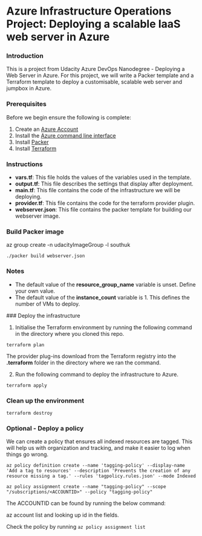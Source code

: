 # Azure Infrastructure Operations Project: Deploying a scalable IaaS web server in Azure

### Introduction

This is a project from Udacity Azure DevOps Nanodegree - Deploying a Web Server in Azure. For this project, we will write a Packer template and a Terraform template to deploy a customisable, scalable web server and jumpbox in Azure.

### Prerequisites

Before we begin ensure the following is complete:

1. Create an [Azure Account](https://portal.azure.com) 
2. Install the [Azure command line interface](https://docs.microsoft.com/en-us/cli/azure/install-azure-cli?view=azure-cli-latest)
3. Install [Packer](https://www.packer.io/downloads)
4. Install [Terraform](https://www.terraform.io/downloads.html)

### Instructions

* **vars.tf**: This file holds the values of the variables used in the template.
* **output.tf**: This file describes the settings that display after deployment.
* **main.tf**: This file contains the code of the infrastructure we will be deploying.
* **provider.tf**: This file contains the code for the terraform provider plugin.
* **webserver.json**: This file contains the packer template for building our webserver image.


### Build Packer image

az group create -n udacityImageGroup -l southuk

`./packer build webserver.json`

### Notes

* The default value of the **resource_group_name** variable is unset. Define your own value.
* The default value of the **instance_count** variable is 1. This defines the number of VMs to deploy.


### Deploy the infrastructure

1. Initialise the Terraform environment by running the following command in the directory where you cloned this repo.

`terraform plan`

The provider plug-ins download from the Terraform registry into the **.terraform** folder in the directory where we ran the command.

2. Run the following command to deploy the infrastructure to Azure.

`terraform apply`

### Clean up the environment

`terraform destroy`


### Optional - Deploy a policy

We can create a policy that ensures all indexed resources are tagged. This will help us with organization and tracking, and make it easier to log when things go wrong.

`az policy definition create --name 'tagging-policy' --display-name 'Add a tag to resources' --description 'Prevents the creation of any resource missing a tag.' --rules 'tagpolicy.rules.json' --mode Indexed`

`az policy assignment create --name "tagging-policy" --scope "/subscriptions/<ACCOUNTID>" --policy "tagging-policy"`

The ACCOUNTID can be found by running the below command:

az account list and looking up id in the fields.

Check the policy by running `az policy assignment list`